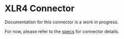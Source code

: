 # XLR4 Connector
Documentation for this connector is a work in progress.

For now, please refer to the [specs](specs.yaml) for connector details.
